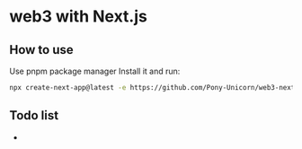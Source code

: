 # web3 with Next.js

## How to use

Use pnpm package manager
Install it and run:

```sh
npx create-next-app@latest -e https://github.com/Pony-Unicorn/web3-nextjs-template
```

## Todo list

-
